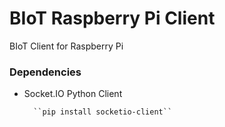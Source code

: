 # BIoT Raspberry Pi Client

BIoT Client for Raspberry Pi


### Dependencies 

* Socket.IO Python Client

        ``pip install socketio-client``


